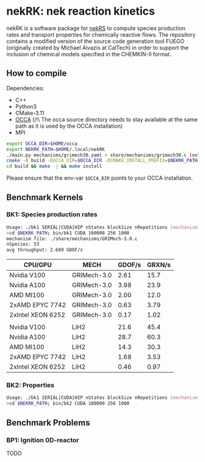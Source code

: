 # nekRK: nek reaction kinetics

nekRK is a software package for [nekRS](https://github.com/Nek5000/nekRS) to compute species production rates and transport properties for chemically reactive flows. The repository contains a modified version of the source code generation tool FUEGO (originally created by Michael Aivazis at CalTech) in order to support the inclusion of chemical models specified in the CHEMKIN-II format.

## How to compile
Dependencies:
- C++
- Python3
- CMake-3.11
- [OCCA](https://github.com/libocca/occa) (/!\ The occa source directory needs to stay available at the same path as it is used by the OCCA installation)
- MPI

```sh
export OCCA_DIR=$HOME/occa
export NEKRK_PATH=$HOME/.local/nekRK
./main.py mechanisms/grimech30.yaml > share/mechanisms/grimech30.c (only required if mechanisms does not exist in share/mechanism)
cmake -B build -DOCCA_DIR=$OCCA_DIR -DCMAKE_INSTALL_PREFIX=$NEKRK_PATH
cd build && make -j && make install
```
Please ensure that the env-var `$OCCA_DIR` points to your OCCA installation.

## Benchmark Kernels

### BK1: Species production rates

```sh
Usage: ./bk1 SERIAL|CUDA|HIP nStates blockSize nRepetitions [mechanism]
>cd $NEKRK_PATH; bin/bk1 CUDA 100000 256 1000
mechanism file: ./share/mechanisms/GRIMech-3.0.c
nSpecies: 53
avg throughput: 2.609 GDOF/s
```

| CPU/GPU           | MECH        | GDOF/s | GRXN/s |
| ----------------- | ----------- | ------ | ------ |
| Nvidia V100       | GRIMech-3.0 |  2.61  |  15.7  |
| Nvidia A100       | GRIMech-3.0 |  3.98  |  23.9  |
| AMD MI100         | GRIMech-3.0 |  2.00  |  12.0  |
| 2xAMD EPYC 7742   | GRIMech-3.0 |  0.63  |  3.79  |
| 2xIntel XEON 6252 | GRIMech-3.0 |  0.17  |  1.02  |
|                   |             |        |        |
| Nvidia V100       | LiH2        |  21.6  |  45.4  |
| Nvidia A100       | LiH2        |  28.7  |  60.3  |
| AMD MI100         | LiH2        |  14.3  |  30.3  |
| 2xAMD EPYC 7742   | LiH2        |  1.68  |  3.53  |
| 2xIntel XEON 6252 | LiH2        |  0.46  |  0.97  |

### BK2: Properties

```sh
Usage: ./bk1 SERIAL|CUDA|HIP nStates blockSize nRepetitions [mechanism]
>cd $NEKRK_PATH; bin/bk2 CUDA 100000 256 1000
```

## Benchmark Problems

### BP1: Ignition 0D-reactor

TODO

